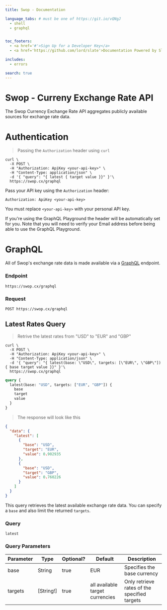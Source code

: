 ```yaml
---
title: Swop - Documentation

language_tabs: # must be one of https://git.io/vQNgJ
  - shell
  - graphql


toc_footers:
  - <a href='#'>Sign Up for a Developer Key</a>
  - <a href='https://github.com/lord/slate'>Documentation Powered by Slate</a>

includes:
  - errors

search: true
---
```


# Swop - Curreny Exchange Rate API

The Swop Currency Exchange Rate API aggregates publicly available sources for exchange rate data.

# Authentication

> Passing the `Authorization` header using `curl`

```shell
curl \
  -X POST \
  -H "Authorization: ApiKey <your-api-key>" \
  -H "Content-Type: application/json" \
  -d '{ "query": "{ latest { target value }}" }'\
  https://swop.cx/graphql
```

Pass your API key using the `Authorization` header:

`Authorization: ApiKey <your-api-key>`

<aside class="notice">
You must replace <code>&lt;your-api-key&gt;</code> with your personal API key.
</aside>

If you're using the GraphQL Playground the header will be automatically set for you. Note that you will need to verify your Email address before being able to use the GraphQL Playground.

<!-- TODO add link to playgound -->

# GraphQL

All of Swop's exchange rate data is made available via a [GraphQL](https://graphql.org/) endpoint.

### Endpoint

`https://swop.cx/graphql`

### Request

`POST https://swop.cx/graphql`



## Latest Rates Query

> Retrive the latest rates from "USD" to "EUR" and "GBP"

```shell
curl \
  -X POST \
  -H "Authorization: ApiKey <your-api-key>" \
  -H "Content-Type: application/json" \
  -d '{ "query": "{ latest(base: \"USD\", targets: [\"EUR\", \"GBP\"]) { base target value }}" }'\
  https://swop.cx/graphql
```


```graphql
query {
  latest(base: "USD", targets: ["EUR", "GBP"]) {
    base
    target
    value
  }
}
```

> The response will look like this

```json
{
  "data": {
    "latest": [
      {
        "base": "USD",
        "target": "EUR",
        "value": 0.902935
      },
      {
        "base": "USD",
        "target": "GBP",
        "value": 0.760226
      }
    ]
  }
}
```

This query retrieves the latest available exchange rate data. You can specify a `base` and also limit the returned `targets`.

### Query

`latest`

### Query Parameters

Parameter | Type | Optional? | Default | Description
--------- | ---- | --------- | ------- | -----------
base | String | true | EUR | Specifies the base currency
targets | [String!] | true |  all available target currencies | Only retrieve rates of the specified targets
